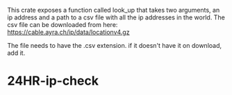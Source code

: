 This crate exposes a function called look_up that takes two arguments, an ip address and a path to a csv file with all the ip addresses in the world. The csv file can be downloaded from here:
https://cable.ayra.ch/ip/data/locationv4.gz

The file needs to have the .csv extension. if it doesn't have it on download, add it.
# 24HR-ip-check
